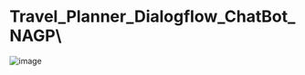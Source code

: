 # Travel_Planner_Dialogflow_ChatBot_NAGP\





![image](https://user-images.githubusercontent.com/9957969/167269363-fb325e57-a53b-49c9-a57b-f56ca47f863b.png)
